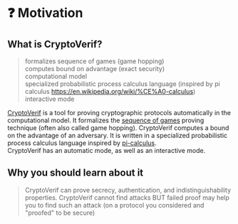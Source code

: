 # ❓ Motivation

<!--- Links to official website, Introduction paper(2017), Tutorial, (Git),... --->

## What is CryptoVerif?
> formalizes sequence of games (game hopping)  
> computes bound on advantage (exact security)  
> computational model  
> specialized probabilistic process calculus language (inspired by pi calculus https://en.wikipedia.org/wiki/%CE%A0-calculus)  
> interactive mode  

<a href="https://bblanche.gitlabpages.inria.fr/CryptoVerif/" target="_blank">CryptoVerif</a>
is a tool for proving cryptographic protocols automatically in the computational model. It formalizes the
<a href="https://shoup.net/papers/games.pdf" target="_blank">sequence of games</a>
proving technique (often also called game hopping). CryptoVerif computes a bound on the advantage of an adversary. It is written in a specialized probabilistic process calculus language inspired by
<a href="https://en.wikipedia.org/wiki/%CE%A0-calculus" target="_blank">pi-calculus</a>.  
CryptoVerif has an automatic mode, as well as an interactive mode.

## Why you should learn about it
> CryptoVerif can prove secrecy, authentication, and indistinguishability properties.
> CryptoVerif cannot find attacks BUT failed proof may help you to find such an attack (on a protocol you considered and "proofed" to be secure)

